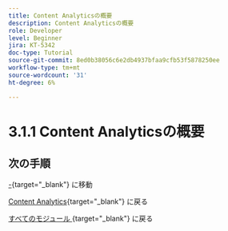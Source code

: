 ```yaml
---
title: Content Analyticsの概要
description: Content Analyticsの概要
role: Developer
level: Beginner
jira: KT-5342
doc-type: Tutorial
source-git-commit: 8ed0b38056c6e2db4937bfaa9cfb53f5878250ee
workflow-type: tm+mt
source-wordcount: '31'
ht-degree: 6%

---
```


# 3.1.1 Content Analyticsの概要

## 次の手順

[-](./ex1.md){target="_blank"} に移動

[Content Analytics](./contentanalytics.md){target="_blank"} に戻る

[ すべてのモジュール ](./../../../../overview.md){target="_blank"} に戻る
